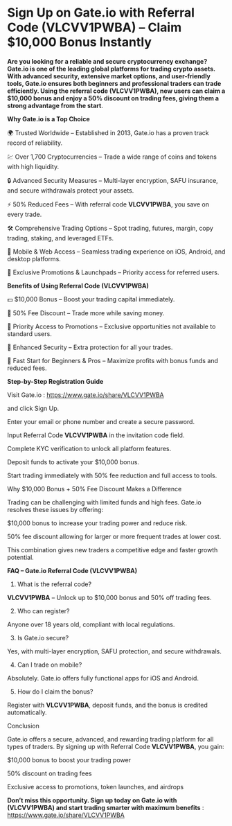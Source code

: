 # Sign Up on Gate.io with Referral Code (VLCVV1PWBA) – Claim $10,000 Bonus Instantly

**Are you looking for a reliable and secure cryptocurrency exchange? Gate.io is one of the leading global platforms for trading crypto assets. With advanced security, extensive market options, and user-friendly tools, Gate.io ensures both beginners and professional traders can trade efficiently. Using the referral code (VLCVV1PWBA), new users can claim a $10,000 bonus and enjoy a 50% discount on trading fees, giving them a strong advantage from the start**.

**Why Gate.io is a Top Choice**

🌍 Trusted Worldwide – Established in 2013, Gate.io has a proven track record of reliability.

💹 Over 1,700 Cryptocurrencies – Trade a wide range of coins and tokens with high liquidity.

🔒 Advanced Security Measures – Multi-layer encryption, SAFU insurance, and secure withdrawals protect your assets.

⚡ 50% Reduced Fees – With referral code **VLCVV1PWBA**, you save on every trade.

🛠 Comprehensive Trading Options – Spot trading, futures, margin, copy trading, staking, and leveraged ETFs.

📱 Mobile & Web Access – Seamless trading experience on iOS, Android, and desktop platforms.

🎁 Exclusive Promotions & Launchpads – Priority access for referred users.

**Benefits of Using Referral Code (VLCVV1PWBA)**

💵 $10,000 Bonus – Boost your trading capital immediately.

💸 50% Fee Discount – Trade more while saving money.

🚀 Priority Access to Promotions – Exclusive opportunities not available to standard users.

🔐 Enhanced Security – Extra protection for all your trades.

🎯 Fast Start for Beginners & Pros – Maximize profits with bonus funds and reduced fees.

**Step-by-Step Registration Guide**

Visit Gate.io : https://www.gate.io/share/VLCVV1PWBA

 and click Sign Up.

Enter your email or phone number and create a secure password.

Input Referral Code **VLCVV1PWBA** in the invitation code field.

Complete KYC verification to unlock all platform features.

Deposit funds to activate your $10,000 bonus.

Start trading immediately with 50% fee reduction and full access to tools.

Why $10,000 Bonus + 50% Fee Discount Makes a Difference

Trading can be challenging with limited funds and high fees. Gate.io resolves these issues by offering:

$10,000 bonus to increase your trading power and reduce risk.

50% fee discount allowing for larger or more frequent trades at lower cost.

This combination gives new traders a competitive edge and faster growth potential.

**FAQ – Gate.io Referral Code (VLCVV1PWBA)**

1. What is the referral code?

**VLCVV1PWBA** – Unlock up to $10,000 bonus and 50% off trading fees.

2. Who can register?

Anyone over 18 years old, compliant with local regulations.

3. Is Gate.io secure?

Yes, with multi-layer encryption, SAFU protection, and secure withdrawals.

4. Can I trade on mobile?

Absolutely. Gate.io offers fully functional apps for iOS and Android.

5. How do I claim the bonus?

Register with **VLCVV1PWBA**, deposit funds, and the bonus is credited automatically.

Conclusion

Gate.io offers a secure, advanced, and rewarding trading platform for all types of traders. By signing up with Referral Code **VLCVV1PWBA**, you gain:

$10,000 bonus to boost your trading power

50% discount on trading fees

Exclusive access to promotions, token launches, and airdrops

**Don’t miss this opportunity. Sign up today on Gate.io with (VLCVV1PWBA) and start trading smarter with maximum benefits** : https://www.gate.io/share/VLCVV1PWBA
